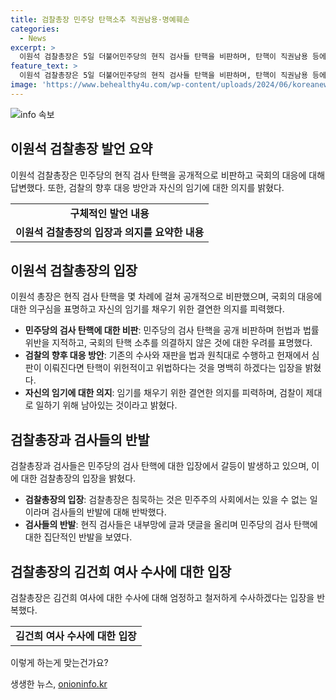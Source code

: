 ```yaml
---
title: 검찰총장 민주당 탄핵소추 직권남용·명예훼손
categories:
  - News
excerpt: >
  이원석 검찰총장은 5일 더불어민주당의 현직 검사들 탄핵을 비판하며, 탄핵이 직권남용 등에 해당한다고 언급했다. 이에 대한 논란은 계속되고 있으며, 검찰의 대응 방안을 통해 논쟁이 전개될 전망이다. 정치적인 반반응에 대해 이 총장은 침묵하지 않겠다며 입장을 밝혔으며, 자신의 임무를 위해 남을 것이라고 강조했다. 또한, 김건희 여사 수사에 대해서는 엄정한 조치를 취할 것이라고 밝혀 논란을 진정시키고 있다.
feature_text: >
  이원석 검찰총장은 5일 더불어민주당의 현직 검사들 탄핵을 비판하며, 탄핵이 직권남용 등에 해당한다고 언급했다. 이에 대한 논란은 계속되고 있으며, 검찰의 대응 방안을 통해 논쟁이 전개될 전망이다. 정치적인 반반응에 대해 이 총장은 침묵하지 않겠다며 입장을 밝혔으며, 자신의 임무를 위해 남을 것이라고 강조했다. 또한, 김건희 여사 수사에 대해서는 엄정한 조치를 취할 것이라고 밝혀 논란을 진정시키고 있다.
image: 'https://www.behealthy4u.com/wp-content/uploads/2024/06/koreanews.jpg'
---
```


<p><img src="https://www.behealthy4u.com/wp-content/uploads/2024/06/koreanews.jpg" alt="info 속보" /></p>

<h2 data-ke-size="size26">이원석 검찰총장 발언 요약</h2>

<p data-ke-size="size16">이원석 검찰총장은 민주당의 현직 검사 탄핵을 공개적으로 비판하고 국회의 대응에 대해 답변했다. 또한, 검찰의 향후 대응 방안과 자신의 임기에 대한 의지를 밝혔다.</p>

<table>
  <tbody>
    <tr>
      <td style="text-align: center; height: 17px;"><b>구체적인 발언 내용</b></td>
    </tr>
    <tr>
      <td style="text-align: center; height: 17px;"><b>이원석 검찰총장의 입장과 의지를 요약한 내용</b></td>
    </tr>
  </tbody>
</table>

<h2 data-ke-size="size26">이원석 검찰총장의 입장</h2>

<p data-ke-size="size16">이원석 총장은 현직 검사 탄핵을 몇 차례에 걸쳐 공개적으로 비판했으며, 국회의 대응에 대한 의구심을 표명하고 자신의 임기를 채우기 위한 결연한 의지를 피력했다.</p>

<ul>
  <li><b>민주당의 검사 탄핵에 대한 비판</b>: 민주당의 검사 탄핵을 공개 비판하며 헌법과 법률 위반을 지적하고, 국회의 탄핵 소추를 의결하지 않은 것에 대한 우려를 표명했다.</li>
  <li><b>검찰의 향후 대응 방안</b>: 기존의 수사와 재판을 법과 원칙대로 수행하고 헌재에서 심판이 이뤄진다면 탄핵이 위헌적이고 위법하다는 것을 명백히 하겠다는 입장을 밝혔다.</li>
  <li><b>자신의 임기에 대한 의지</b>: 임기를 채우기 위한 결연한 의지를 피력하며, 검찰이 제대로 일하기 위해 남아있는 것이라고 밝혔다.</li>
</ul>

<h2 data-ke-size="size26">검찰총장과 검사들의 반발</h2>

<p data-ke-size="size16">검찰총장과 검사들은 민주당의 검사 탄핵에 대한 입장에서 갈등이 발생하고 있으며, 이에 대한 검찰총장의 입장을 밝혔다.</p>

<ul>
  <li><b>검찰총장의 입장</b>: 검찰총장은 침묵하는 것은 민주주의 사회에서는 있을 수 없는 일이라며 검사들의 반발에 대해 반박했다.</li>
  <li><b>검사들의 반발</b>: 현직 검사들은 내부망에 글과 댓글을 올리며 민주당의 검사 탄핵에 대한 집단적인 반발을 보였다.</li>
</ul>

<h2 data-ke-size="size26">검찰총장의 김건희 여사 수사에 대한 입장</h2>

<p data-ke-size="size16">검찰총장은 김건희 여사에 대한 수사에 대해 엄정하고 철저하게 수사하겠다는 입장을 반복했다.</p>

<table>
  <tbody>
    <tr>
      <td style="text-align: center; height: 17px;"><b>김건희 여사 수사에 대한 입장</b></td>
    </tr>
  </tbody>
</table>

<p>이렇게 하는게 맞는건가요?</p>
생생한 뉴스, <a href="https://onioninfo.kr" rel="dofollow">onioninfo.kr</a>


